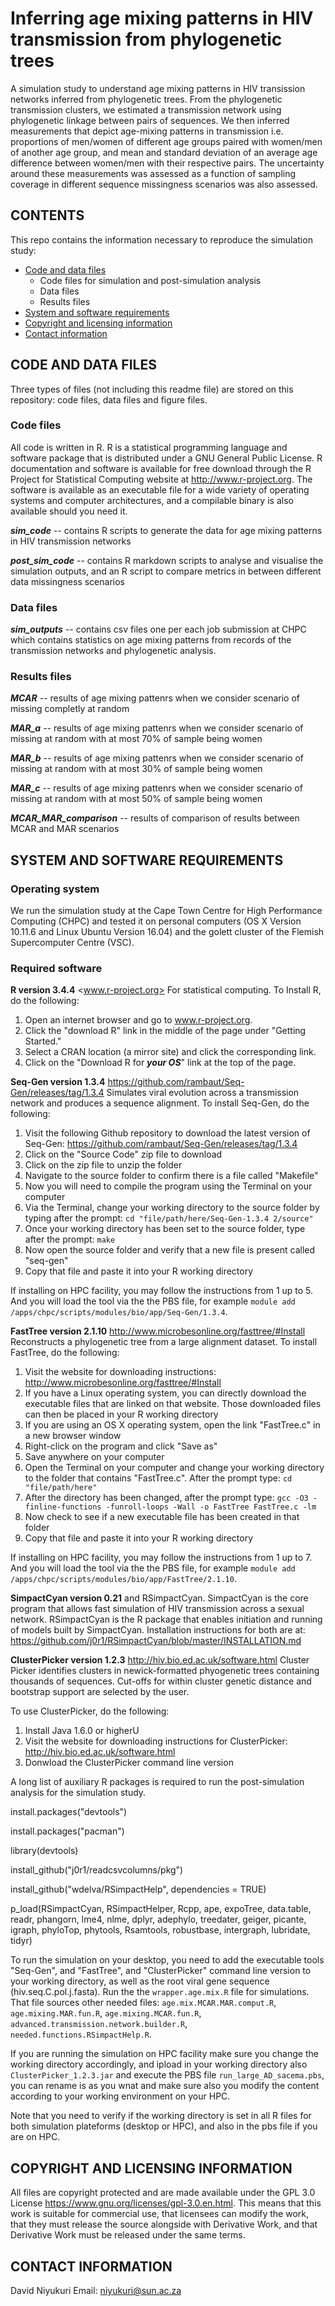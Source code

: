 # Inferring age mixing patterns in HIV transmission from phylogenetic trees

A simulation study to understand age mixing patterns in HIV transission networks inferred from phylogenetic trees. From the phylogenetic transmission clusters, we estimated a transmission network using phylogenetic linkage between pairs of sequences. We then inferred measurements that depict age-mixing patterns in transmission i.e. proportions of men/women of different age groups paired with women/men of another age group, and mean and standard deviation of an average age difference between women/men with their respective pairs. The uncertainty around these measurements was assessed as a function of sampling coverage in different sequence missingness scenarios was also assessed.


## CONTENTS

This repo contains the information necessary to reproduce the simulation study:

* [Code and data files](#code-and-data-files)
   * Code files for simulation and post-simulation analysis
   * Data files 
   * Results files
* [System and software requirements](#system-and-software-requirements)
* [Copyright and licensing information](#copyright-and-licensing-information)
* [Contact information](#contact-information)

## CODE AND DATA FILES 

Three types of files (not including this readme file) are stored on this repository: code files, data files and figure files.


### Code files

All code is written in R. R is a statistical programming language and software package that is distributed under a GNU General Public License. R documentation and software is available for free download through the R Project for Statistical Computing website at http://www.r-project.org. The software is available as an executable file for a wide variety of operating systems and computer architectures, and a compilable binary is also available should you need it.

  ***sim_code*** -- contains R scripts to generate the data for age mixing patterns in HIV transmission networks
  
  ***post_sim_code*** -- contains R markdown scripts to analyse and visualise the simulation outputs, and an R script to compare metrics in between different data missingness scenarios


### Data files
  
  ***sim_outputs*** -- contains csv files one per each job submission at CHPC which contains statistics on age mixing patterns from records of the transmission networks and phylogenetic analysis.
  
  
### Results files

  ***MCAR*** -- results of age mixing pattenrs when we consider scenario of missing completly at random
  
  ***MAR_a*** -- results of age mixing pattenrs when we consider scenario of missing at random with at most 70% of sample being women
  
  ***MAR_b*** -- results of age mixing pattenrs when we consider scenario of missing at random with at most 30% of sample being women
  
  ***MAR_c*** -- results of age mixing pattenrs when we consider scenario of missing at random with at most 50% of sample being women
  
  ***MCAR_MAR_comparison*** -- results of comparison of results between MCAR and MAR scenarios

  

## SYSTEM AND SOFTWARE REQUIREMENTS

### Operating system


  We run the simulation study at the Cape Town Centre for High Performance Computing (CHPC) and tested it on personal computers (OS X Version 10.11.6 and Linux Ubuntu Version 16.04) and the golett cluster of the Flemish Supercomputer Centre (VSC).

### Required software

  **R version 3.4.4** <www.r-project.org> For statistical computing. To Install R, do the following:
  
  1. Open an internet browser and go to www.r-project.org.
  2.  Click the "download R" link in the middle of the page under "Getting Started."
  3. Select a CRAN location (a mirror site) and click the corresponding link.
  4. Click on the "Download R for ***your OS***" link at the top of the page.
  
  

  **Seq-Gen version 1.3.4** <https://github.com/rambaut/Seq-Gen/releases/tag/1.3.4> Simulates viral evolution across a transmission network and produces a sequence alignment. To install Seq-Gen, do the following:
  
  1. Visit the following Github repository to download the latest version of Seq-Gen: <https://github.com/rambaut/Seq-Gen/releases/tag/1.3.4>
  2. Click on the "Source Code" zip file to download
  3. Click on the zip file to unzip the folder
  4. Navigate to the source folder to confirm there is a file called "Makefile"
  5. Now you will need to compile the program using the Terminal on your computer
  6. Via the Terminal, change your working directory to the source folder by typing after the prompt: `cd "file/path/here/Seq-Gen-1.3.4 2/source"`
  7. Once your working directory has been set to the source folder, type after the prompt: `make`
  8. Now open the source folder and verify that a new file is present called "seq-gen"
  9. Copy that file and paste it into your R working directory
  
  If installing on HPC facility, you may follow the instructions from 1 up to 5. And you will load the tool via the the PBS file, for example `module add /apps/chpc/scripts/modules/bio/app/Seq-Gen/1.3.4`.
  

  **FastTree version 2.1.10** <http://www.microbesonline.org/fasttree/#Install> Reconstructs a phylogenetic tree from a large alignment dataset. To install FastTree, do the following:
  
  1. Visit the website for downloading instructions: <http://www.microbesonline.org/fasttree/#Install>
  2. If you have a Linux operating system, you can directly download the executable files that are linked on that website. Those downloaded files can then be placed in your R working directory
  3. If you are using an OS X operating system, open the link "FastTree.c" in a new browser window
  4. Right-click on the program and click "Save as"
  5. Save anywhere on your computer
  6. Open the Terminal on your computer and change your working directory to the folder that contains "FastTree.c". After the prompt type:  `cd "file/path/here"`
  7. After the directory has been changed, after the prompt type: `gcc -O3 -finline-functions -funroll-loops -Wall -o FastTree FastTree.c -lm`
  8. Now check to see if a new executable file has been created in that folder
  9. Copy that file and paste it into your R working directory

If installing on HPC facility, you may follow the instructions from 1 up to 7. And you will load the tool via the the PBS file, for example `module add /apps/chpc/scripts/modules/bio/app/FastTree/2.1.10`.


  **SimpactCyan version 0.21** and RSimpactCyan. SimpactCyan is the core program that allows fast simulation of HIV transmission across a sexual network. RSimpactCyan is the R package that enables initiation and running of models built by SimpactCyan. Installation instructions for both are at: <https://github.com/j0r1/RSimpactCyan/blob/master/INSTALLATION.md>


  **ClusterPicker version 1.2.3** <http://hiv.bio.ed.ac.uk/software.html> Cluster Picker identifies clusters in newick-formatted phyogenetic trees containing thousands of sequences. Cut-offs for within cluster genetic distance and bootstrap support are selected by the user.

  To use ClusterPicker, do the following:
  
  1. Install Java 1.6.0 or higherU
  2. Visit the website for downloading instructions for ClusterPicker: <http://hiv.bio.ed.ac.uk/software.html>
  3. Donwload the ClusterPicker command line version

    
  A long list of auxiliary R packages is required to run the post-simulation analysis for the simulation study.

  install.packages("devtools")
  
  install.packages("pacman")
  
  library(devtools)

  install_github("j0r1/readcsvcolumns/pkg")

  install_github("wdelva/RSimpactHelp", dependencies = TRUE)

  p_load(RSimpactCyan, RSimpactHelper, Rcpp, ape, expoTree, data.table, readr, phangorn, lme4, nlme, dplyr, adephylo, treedater, geiger, picante, igraph, phyloTop, phytools, Rsamtools, robustbase, intergraph, lubridate, tidyr)
  

To run the simulation on your desktop, you need to add the executable tools "Seq-Gen", and "FastTree", and "ClusterPicker" command line version to your working directory, as well as the root viral gene sequence (hiv.seq.C.pol.j.fasta). Run the the
`wrapper.age.mix.R` file for simulations. That file sources other needed files: `age.mix.MCAR.MAR.comput.R`, `age.mixing.MAR.fun.R`, `age.mixing.MCAR.fun.R`, `advanced.transmission.network.builder.R`, `needed.functions.RSimpactHelp.R`.

If you are running the simulation on HPC facility make sure you change the working directory accordingly, and ipload in your working directory also `ClusterPicker_1.2.3.jar` and execute the PBS file `run_large_AD_sacema.pbs`, you can rename is as you wnat and make sure also you modify the content according to your working environment on your HPC. 

Note that you need to verify if the working directory is set in all R files for both simulation plateforms (desktop or HPC), and also in the pbs file if you are on HPC.


## COPYRIGHT AND LICENSING INFORMATION

All files are copyright protected and are made available under the GPL 3.0 License <https://www.gnu.org/licenses/gpl-3.0.en.html>. This means that this work is suitable for commercial use, that licensees can modify the work, that they must release the source alongside with Derivative Work, and that Derivative Work must be released under the same terms.


## CONTACT INFORMATION

David Niyukuri
Email: <niyukuri@sun.ac.za>



